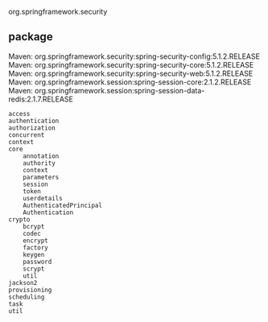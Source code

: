 org.springframework.security
## package
Maven: org.springframework.security:spring-security-config:5.1.2.RELEASE
Maven: org.springframework.security:spring-security-core:5.1.2.RELEASE
Maven: org.springframework.security:spring-security-web:5.1.2.RELEASE
Maven: org.springframework.session:spring-session-core:2.1.2.RELEASE
Maven: org.springframework.session:spring-session-data-redis:2.1.7.RELEASE

```
access
authentication
authorization
concurrent
context
core
    annotation
    authority
    context
    parameters
    session
    token
    userdetails
    AuthenticatedPrincipal
    Authentication
crypto
    bcrypt
    codec
    encrypt
    factory
    keygen
    password
    scrypt
    util
jackson2
provisioning
scheduling
task
util
```